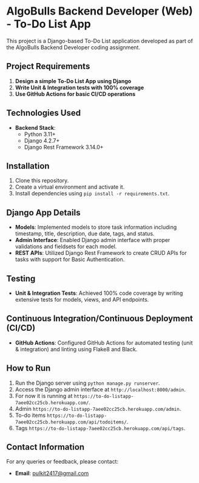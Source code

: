 # AlgoBulls Backend Developer (Web) - To-Do List App

This project is a Django-based To-Do List application developed as part of the AlgoBulls Backend Developer coding assignment.

## Project Requirements

1. **Design a simple To-Do List App using Django**
2. **Write Unit & Integration tests with 100% coverage**
3. **Use GitHub Actions for basic CI/CD operations**

## Technologies Used

- **Backend Stack**:
  - Python 3.11+
  - Django 4.2.7+
  - Django Rest Framework 3.14.0+

## Installation

1. Clone this repository.
2. Create a virtual environment and activate it.
3. Install dependencies using `pip install -r requirements.txt`.

## Django App Details

- **Models**: Implemented models to store task information including timestamp, title, description, due date, tags, and status.
- **Admin Interface**: Enabled Django admin interface with proper validations and fieldsets for each model.
- **REST APIs**: Utilized Django Rest Framework to create CRUD APIs for tasks with support for Basic Authentication.

## Testing

- **Unit & Integration Tests**: Achieved 100% code coverage by writing extensive tests for models, views, and API endpoints.

## Continuous Integration/Continuous Deployment (CI/CD)

- **GitHub Actions**: Configured GitHub Actions for automated testing (unit & integration) and linting using Flake8 and Black.

## How to Run

1. Run the Django server using `python manage.py runserver`.
2. Access the Django admin interface at `http://localhost:8000/admin`.
3. For now it is running at `https://to-do-listapp-7aee02cc25cb.herokuapp.com/`.
4. Admin `https://to-do-listapp-7aee02cc25cb.herokuapp.com/admin`.
5. To-do items `https://to-do-listapp-7aee02cc25cb.herokuapp.com/api/todoitems/`.
6. Tags `https://to-do-listapp-7aee02cc25cb.herokuapp.com/api/tags`.

## Contact Information

For any queries or feedback, please contact:

- **Email**: pulkit2417@gmail.com
